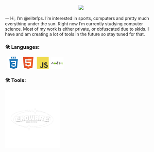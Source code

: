 <div id="header" align="center">
  <img src="https://media.giphy.com/media/scZPhLqaVOM1qG4lT9/giphy.gif" width="120" height="auto"/>
  <img src="https://komarev.com/ghpvc/?username=elitefps&style=flat-square&color=blue" align="center" alt=""/>
</div>




ㅡ  Hi, I’m @elitefps. I’m interested in sports, computers and pretty much everything under the sun. Right now I’m currently studying computer science. Most of my work is either private, or obfuscated due to skids. I have and am creating a lot of tools in the future so stay tuned for that.   



### :hammer_and_wrench: Languages:

<div>
  &nbsp;
  <img src="https://github.com/devicons/devicon/blob/master/icons/css3/css3-plain-wordmark.svg"  title="CSS3" alt="CSS" width="40" height="40"/>&nbsp;
  <img src="https://github.com/devicons/devicon/blob/master/icons/html5/html5-original.svg" title="HTML5" alt="HTML" width="40" height="40"/>&nbsp;
  <img src="https://github.com/devicons/devicon/blob/master/icons/javascript/javascript-original.svg" title="JavaScript" alt="JavaScript" width="40" height="40"/>&nbsp;
  <img src="https://github.com/devicons/devicon/blob/master/icons/nodejs/nodejs-original-wordmark.svg" title="NodeJS" alt="NodeJS" width="40" height="40"/>&nbsp;
</div>


### :hammer_and_wrench: Tools:
<div>
  <img src="https://github.com/elitefps/blob/blob/main/Black_And_White_Simple_Y2K_Fashion_Logo__2_-removebg-preview.png"  title="Exoware" alt="Exoware" width="180" height="190"/>&nbsp; 
</div>
